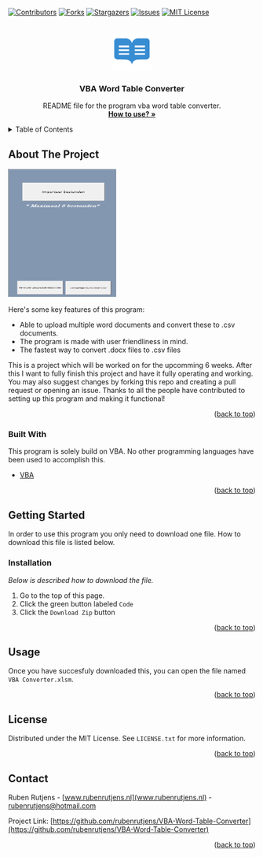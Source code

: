 <div id="top"></div>


<!-- PROJECT SHIELDS -->
<!--
*** I'm using markdown "reference style" links for readability.
*** Reference links are enclosed in brackets [ ] instead of parentheses ( ).
*** See the bottom of this document for the declaration of the reference variables
*** for contributors-url, forks-url, etc. This is an optional, concise syntax you may use.
*** https://www.markdownguide.org/basic-syntax/#reference-style-links
-->
[![Contributors][contributors-shield]][contributors-url]
[![Forks][forks-shield]][forks-url]
[![Stargazers][stars-shield]][stars-url]
[![Issues][issues-shield]][issues-url]
[![MIT License][license-shield]][license-url]



<!-- PROJECT LOGO -->
<br />
<div align="center">
  <a href="https://github.com/rubenrutjens/VBA-Word-Table-Converter">
    <img src="images/readme-logo.png" alt="Logo" width="80" height="80">
  </a>

  <h3 align="center">VBA Word Table Converter</h3>

  <p align="center">
    README file for the program vba word table converter.
    <br />
    <a href="https://github.com/rubenrutjens/VBA-Word-Table-Converter"><strong>How to use? »</strong></a>
    <br />
  </p>
</div>



<!-- TABLE OF CONTENTS -->
<details>
  <summary>Table of Contents</summary>
  <ol>
    <li>
      <a href="#getting-started">Getting Started</a>
      <ul>
        <li><a href="#installation">installation</a></li>
      </ul>
    </li>
    <li><a href="#usage">Usage</a></li>
    <li><a href="#license">License</a></li>
    <li><a href="#contact">Contact</a></li>
  </ol>
</details>



<!-- ABOUT THE PROJECT -->
## About The Project

<img src="images/template.png" alt="Logo" width="220" height="260">

Here's some key features of this program:
* Able to upload multiple word documents and convert these to .csv documents.
* The program is made with user friendliness in mind. 
* The fastest way to convert .docx files to .csv files

This is a project which will be worked on for the upcomming 6 weeks. After this I want to fully finish this project and have it fully operating and working.  You may also suggest changes by forking this repo and creating a pull request or opening an issue. Thanks to all the people have contributed to setting up this program and making it functional!


<p align="right">(<a href="#top">back to top</a>)</p>



### Built With

This program is solely build on VBA. No other programming languages have been used to accomplish this.

* [VBA](https://docs.microsoft.com/en-us/office/vba/library-reference/concepts/getting-started-with-vba-in-office/)

<p align="right">(<a href="#top">back to top</a>)</p>



<!-- GETTING STARTED -->
## Getting Started

In order to use this program you only need to download one file. How to download this file is listed below.

### Installation

_Below is described how to download the file._

1. Go to the top of this page.
2. Click the green button labeled `Code` 
3. Click the `Download Zip` button


<p align="right">(<a href="#top">back to top</a>)</p>



<!-- USAGE EXAMPLES -->
## Usage

Once you have succesfuly downloaded this, you can open the file named `VBA Converter.xlsm`. 
<p align="right">(<a href="#top">back to top</a>)</p>



<!-- LICENSE -->
## License

Distributed under the MIT License. See `LICENSE.txt` for more information.

<p align="right">(<a href="#top">back to top</a>)</p>



<!-- CONTACT -->
## Contact

Ruben Rutjens - [www.rubenrutjens.nl](www.rubenrutjens.nl) - rubenrutjens@hotmail.com

Project Link: [https://github.com/rubenrutjens/VBA-Word-Table-Converter](https://github.com/rubenrutjens/VBA-Word-Table-Converter)

<p align="right">(<a href="#top">back to top</a>)</p>





<!-- MARKDOWN LINKS & IMAGES -->
<!-- https://www.markdownguide.org/basic-syntax/#reference-style-links -->
[contributors-shield]: https://img.shields.io/github/contributors/rubenrutjens/VBA-Word-Table-Converter?style=for-the-badge
[contributors-url]: https://github.com/rubenrutjens/VBA-Word-Table-Converter/graphs/contributors

[forks-shield]: https://img.shields.io/github/forks/rubenrutjens/VBA-Word-Table-Converter?style=for-the-badge
[forks-url]: https://github.com/rubenrutjens/VBA-Word-Table-Converter/network/members

[stars-shield]:	https://img.shields.io/github/stars/rubenrutjens/VBA-Word-Table-Converter?style=for-the-badge
[stars-url]: https://github.com/rubenrutjens/VBA-Word-Table-Converter/stargazers

[issues-shield]: 	https://img.shields.io/github/issues/rubenrutjens/VBA-Word-Table-Converter?style=for-the-badge
[issues-url]: https://github.com/rubenrutjens/VBA-Word-Table-Converter/issues

[license-shield]: https://img.shields.io/github/license/rubenrutjens/VBA-Word-Table-Converter?style=for-the-badge
[license-url]: https://github.com/rubenrutjens/VBA-Word-Table-Converter/blob/master/LICENSE.txt

[product-screenshot]: images/screenshot.png